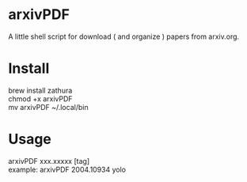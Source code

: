 # arxivPDF
A little shell script for download ( and organize ) papers from arxiv.org.

# Install
brew install zathura <br>
chmod +x arxivPDF <br>
mv arxivPDF ~/.local/bin

# Usage
arxivPDF xxx.xxxxx [tag] <br>
example: arxivPDF 2004.10934 yolo
